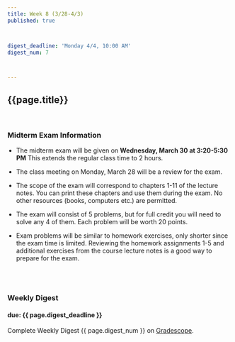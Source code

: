 ```yaml
---
title: Week 8 (3/28-4/3)
published: true



digest_deadline: 'Monday 4/4, 10:00 AM'
digest_num: 7



---
```


<style>
    ul {
        padding-left: 20px;
    }
</style>


## {{page.title}}



<br/>

### Midterm Exam Information


* The  midterm exam will be given on **Wednesday, March 30 at 3:20-5:30 PM**
  This extends the regular class time to 2 hours. 

* The class meeting on Monday, March 28 will be a review for the exam. 

* The scope of the exam will correspond to chapters 1-11 of the lecture notes. You can
  print these chapters and use them during the exam. No other resources (books, computers etc.)
  are permitted.

* The exam will consist of 5 problems, but for full credit you will need to solve any
  4 of them. Each problem will be worth 20 points.

* Exam problems will be similar to homework exercises, only shorter since the exam time
  is limited. Reviewing the homework assignments 1-5 and additional exercises from
  the course lecture notes is a good way to prepare for the exam.

<br/>


<br/>

### Weekly Digest 
#### due: {{ page.digest_deadline }}


Complete Weekly Digest {{ page.digest_num }} on [Gradescope](https://www.gradescope.com).

<br/>



